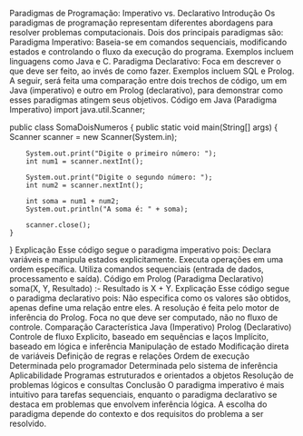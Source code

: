 Paradigmas de Programação: Imperativo vs. Declarativo
Introdução
Os paradigmas de programação representam diferentes abordagens para resolver problemas computacionais. Dois dos principais paradigmas são:
Paradigma Imperativo: Baseia-se em comandos sequenciais, modificando estados e controlando o fluxo da execução do programa. Exemplos incluem linguagens como Java e C.
Paradigma Declarativo: Foca em descrever o que deve ser feito, ao invés de como fazer. Exemplos incluem SQL e Prolog.
A seguir, será feita uma comparação entre dois trechos de código, um em Java (imperativo) e outro em Prolog (declarativo), para demonstrar como esses paradigmas atingem seus objetivos.
Código em Java (Paradigma Imperativo)
import java.util.Scanner;

public class SomaDoisNumeros {
    public static void main(String[] args) {
        Scanner scanner = new Scanner(System.in);
        
        System.out.print("Digite o primeiro número: ");
        int num1 = scanner.nextInt();
        
        System.out.print("Digite o segundo número: ");
        int num2 = scanner.nextInt();
        
        int soma = num1 + num2;
        System.out.println("A soma é: " + soma);
        
        scanner.close();
    }
}
Explicação
Esse código segue o paradigma imperativo pois:
Declara variáveis e manipula estados explicitamente.
Executa operações em uma ordem específica.
Utiliza comandos sequenciais (entrada de dados, processamento e saída).
Código em Prolog (Paradigma Declarativo)
soma(X, Y, Resultado) :- Resultado is X + Y.
Explicação
Esse código segue o paradigma declarativo pois:
Não especifica como os valores são obtidos, apenas define uma relação entre eles.
A resolução é feita pelo motor de inferência do Prolog.
Foca no que deve ser computado, não no fluxo de controle.
Comparação
Característica	Java (Imperativo)	Prolog (Declarativo)
Controle de fluxo	Explicito, baseado em sequências e laços	Implícito, baseado em lógica e inferência
Manipulação de estado	Modificação direta de variáveis	Definição de regras e relações
Ordem de execução	Determinada pelo programador	Determinada pelo sistema de inferência
Aplicabilidade	Programas estruturados e orientados a objetos	Resolução de problemas lógicos e consultas
Conclusão
O paradigma imperativo é mais intuitivo para tarefas sequenciais, enquanto o paradigma declarativo se destaca em problemas que envolvem inferência lógica. A escolha do paradigma depende do contexto e dos requisitos do problema a ser resolvido.
